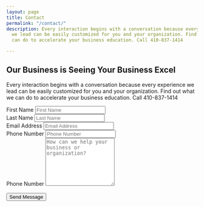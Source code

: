 ```yaml
---
layout: page
title: Contact
permalink: "/contact/"
description: Every interaction begins with a conversation because every experience
  we lead can be easily customized for you and your organization. Find out what we
  can do to accelerate your business education. Call 410-837-1414

---
```

## Our Business is Seeing Your Business Excel

Every interaction begins with a conversation because every experience we lead can be easily customized for you and your organization. Find out what we can do to accelerate your business education. Call 410-837-1414

<!-- Contact Form -->
<form class="" action="https://usebasin.com/f/c996c70ebd7e" method="POST">

  <div class="form-row">
    <input type="hidden" name="hidden">
    <!-- First Name-->
    <div class="form-group col-md-4">
      <label class="sr-only" for="first-name">First Name</label>
      <input class="form-control" type="text" name="First Name" id="first-name" placeholder="First Name">
    </div>
    <!-- Last Name-->
    <div class="form-group col-md-4">
      <label class="sr-only" for="last-name">Last Name</label>
      <input class="form-control" type="text" name="Last Name" id="last-name" placeholder="Last Name">
    </div>
  </div>

  <div class="form-row">
    <!-- Email Address -->
    <div class="form-group col-md-4">
      <label class="sr-only" for="first-name">Email Address</label>
      <input class="form-control" type="email" name="Email" id="email" placeholder="Email Address">
    </div>
    <!-- Phone Number -->
    <div class="form-group col-md-4">
      <label class="sr-only" for="phone">Phone Number</label>
      <input class="form-control" type="text" name="Phone" id="phone" placeholder="Phone Number">
    </div>
  </div>

  <div class="form-row">
    <!-- Message -->
    <div class="form-group col-md-8">
      <label class="sr-only" for="message">Phone Number</label>
      <textarea class="form-control" name="Message" id="message" rows="8" placeholder="How can we help your business or organization?"></textarea>
    </div>
  </div>

  <!-- Google reCAPTCHA -->
  <div class="g-recaptcha" data-sitekey="6Lew3SMUAAAAAJ82QoS7gqOTkRI_dhYrFy1f7Sqy" style="margin-bottom: 1rem;"></div>

  <!-- Submit Form -->
  <button class="btn btn-default" type="submit" name="button" >Send Message</button>

</form>
